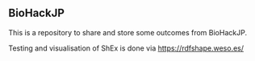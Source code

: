 ## BioHackJP

This is a repository to share and store some outcomes from BioHackJP. 

Testing and visualisation of ShEx is done via https://rdfshape.weso.es/
